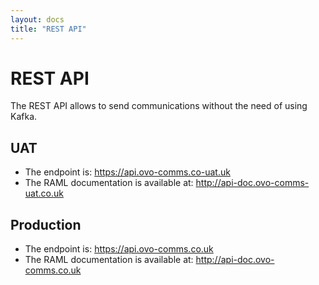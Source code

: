 ```yaml
---
layout: docs
title: "REST API"
---
```


# REST API
The REST API allows to send communications without the need of using Kafka. 

## UAT
* The endpoint is: https://api.ovo-comms.co-uat.uk
* The RAML documentation is available at: http://api-doc.ovo-comms-uat.co.uk

## Production
* The endpoint is: https://api.ovo-comms.co.uk
* The RAML documentation is available at: http://api-doc.ovo-comms.co.uk


